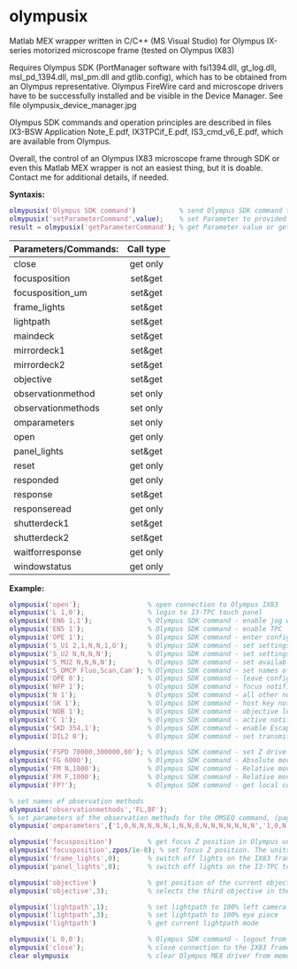 # olympusix
Matlab MEX wrapper written in C/C++ (MS Visual Studio) for Olympus IX-series motorized microscope frame (tested on Olympus IX83)

Requires Olympus SDK (PortManager software with fsi1394.dll, gt_log.dll, msl_pd_1394.dll, msl_pm.dll and gtlib.config), 
which has to be obtained from an Olympus representative.
Olympus FireWire card and microscope drivers have to be successfully installed and be visible in the Device Manager. See file olympusix_device_manager.jpg

Olympus SDK commands and operation principles are described in files IX3-BSW Application Note_E.pdf, IX3TPCif_E.pdf, IS3_cmd_v6_E.pdf, which are available from Olympus.

Overall, the control of an Olympus IX83 microscope frame through SDK or even this Matlab MEX wrapper is not an easiest thing, but it is doable.
Contact me for additional details, if needed.

**Syntaxis:**
~~~Matlab
olmypusix('Olympus SDK command')           % send Olympus SDK command to the touch panel (I3-TPC unit)
olmypusix('setParameterCommand',value);    % set Parameter to provided value or execute command
result = olmypusix('getParameterCommand'); % get Parameter value or get command output
~~~

| Parameters/Commands:	| Call type |
| :---					| :----:	|
| close					| get only	|
| focusposition			| set&get	|
| focusposition_um		| set&get	|
| frame_lights			| set&get	|
| lightpath				| set&get	|
| maindeck				| set&get	|
| mirrordeck1			| set&get	|
| mirrordeck2			| set&get	|
| objective				| set&get	|
| observationmethod		| set only	|
| observationmethods	| set only	|
| omparameters			| set only	|
| open					| get only	|
| panel_lights			| set&get	|
| reset					| get only	|
| responded				| get only	|
| response				| set&get	|
| responseread			| get only	|
| shutterdeck1			| set&get	|
| shutterdeck2			| set&get	|
| waitforresponse		| get only	|
| windowstatus			| get only	|


**Example:**
~~~Matlab
olympusix('open');                 % open connection to Olympus IX83
olympusix('L 1,0');                % login to I3-TPC touch panel
olympusix('EN6 1,1');              % Olympus SDK command - enable jog wheel on U-MCZ unit
olympusix('EN5 1');                % Olympus SDK command - enable TPC
olympusix('OPE 1');                % Olympus SDK command - enter configuration mode
olympusix('S_U1 2,1,N,N,1,O');     % Olympus SDK command - set settings for DIA - all to None
olympusix('S_U2 N,N,N,N');         % Olympus SDK command - set settings for DIA - all to None
olympusix('S_MU2 N,N,N,N');        % Olympus SDK command - set available mirror names for Deck2
olympusix('S_OMCP Fluo,Scan,Cam'); % Olympus SDK command - set names of the observation modes
olympusix('OPE 0');                % Olympus SDK command - leave configuration mode: after this Z-drive control works
olympusix('NFP 1');                % Olympus SDK command - focus notification on
olympusix('N 1');                  % Olympus SDK command - all other notifications on 
olympusix('SK 1');                 % Olympus SDK command - host key notification on
olympusix('NOB 1');                % Olympus SDK command - objective lens change notification
olympusix('C 1');                  % Olympus SDK command - active notification of the cover switch status of IX3 – RFACA
olympusix('SKD 354,1');            % Olympus SDK command - enable Escape button on TPC unit
olympusix('DIL2 0');               % Olympus SDK command - set transmitted illumination lamp brightness to 0

olympusix('FSPD 70000,300000,60'); % Olympus SDK command - set Z drive speed. parameters = initial_speed, constant_speed, accel_time
olympusix('FG 6000');              % Olympus SDK command - Absolute movement of Z to 60.00[um]
olympusix('FM N,1000');            % Olympus SDK command - Relative movement of Z to +10.00[um]
olympusix('FM F,1000');            % Olympus SDK command - Relative movement of Z to -10.00[um]
olympusix('FP?');                  % Olympus SDK command - get local coordinate

% set names of observation methods 
olympusix('observationmethods','FL,BF'); 
% set parameters of the observation methods for the OMSEQ command, (page 92 of IX3TPCif_E.pdf)
olympusix('omparameters',{'1,0,N,N,N,N,N,1,N,N,8,N,N,N,N,N,N,N','1,0,N,N,N,N,N,3,N,N,1,N,N,N,N,N,N,N'});

olympusix('focusposition')         % get focus Z position in Olympus units. Multiply that value by 1e-8 to convert to meters
olympusix('focusposition',zpos/1e-8); % set focus Z position. The units of the parameter zpos are meters
olympusix('frame_lights',0);       % switch off lights on the IX83 frame
olympusix('panel_lights',0);       % switch off lights on the I3-TPC touch panel

olympusix('objective')             % get position of the current objective (number in revolver)
olympusix('objective',3);          % selects the third objective in the revolver as the current one

olympusix('lightpath',1);          % set lightpath to 100% left camera port
olympusix('lightpath',3);          % set lightpath to 100% eye piece
olympusix('lightpath')             % get current lightpath mode

olympusix('L 0,0');                % Olympus SDK command - logout from microscope frame
olympusix('close');                % close connection to the IX83 frame
clear olympusix                    % clear Olympus MEX driver from memory
~~~